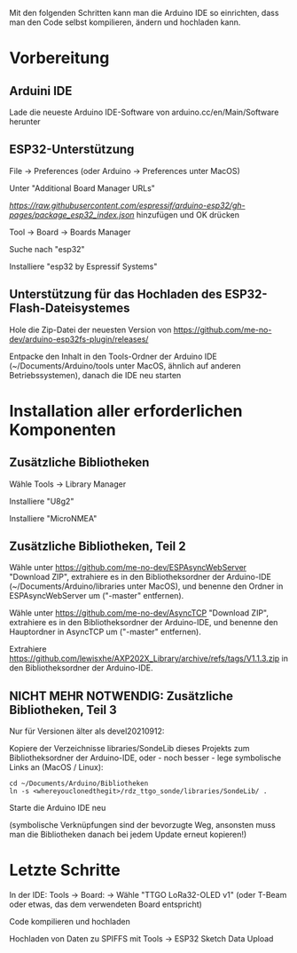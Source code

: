 Mit den folgenden Schritten kann man die Arduino IDE so einrichten, dass man den Code selbst kompilieren, ändern und hochladen kann.

# Vorbereitung

## Arduini IDE

Lade die neueste Arduino IDE-Software von arduino.cc/en/Main/Software herunter

## ESP32-Unterstützung

File -> Preferences (oder Arduino -> Preferences unter MacOS)

Unter "Additional Board Manager URLs"

*https://raw.githubusercontent.com/espressif/arduino-esp32/gh-pages/package_esp32_index.json* hinzufügen und OK drücken

Tool -> Board -> Boards Manager

Suche nach "esp32"

Installiere "esp32 by Espressif Systems"

## Unterstützung für das Hochladen des ESP32-Flash-Dateisystemes

Hole die Zip-Datei der neuesten Version von
https://github.com/me-no-dev/arduino-esp32fs-plugin/releases/

Entpacke den Inhalt in den Tools-Ordner der Arduino IDE (~/Documents/Arduino/tools unter MacOS,
ähnlich auf anderen Betriebssystemen), danach die IDE neu starten

# Installation aller erforderlichen Komponenten

## Zusätzliche Bibliotheken

Wähle Tools -> Library Manager

Installiere "U8g2"

Installiere "MicroNMEA"


## Zusätzliche Bibliotheken, Teil 2

Wähle unter https://github.com/me-no-dev/ESPAsyncWebServer "Download ZIP", extrahiere es in den Bibliotheksordner der 
Arduino-IDE (~/Documents/Arduino/libraries unter MacOS), und benenne den Ordner in ESPAsyncWebServer um ("-master" entfernen).

Wähle unter https://github.com/me-no-dev/AsyncTCP "Download ZIP", extrahiere es in den Bibliotheksordner
der Arduino-IDE, und benenne den Hauptordner in AsyncTCP um ("-master" entfernen).

Extrahiere https://github.com/lewisxhe/AXP202X_Library/archive/refs/tags/V1.1.3.zip in den Bibliotheksordner
der Arduino-IDE.

## NICHT MEHR NOTWENDIG: Zusätzliche Bibliotheken, Teil 3

Nur für Versionen älter als devel20210912:

Kopiere der Verzeichnisse libraries/SondeLib dieses Projekts zum Bibliotheksordner der Arduino-IDE, oder - noch besser - lege symbolische Links an (MacOS / Linux):

```
cd ~/Documents/Arduino/Bibliotheken
ln -s <whereyouclonedthegit>/rdz_ttgo_sonde/libraries/SondeLib/ .
```

Starte die Arduino IDE neu

(symbolische Verknüpfungen sind der bevorzugte Weg, ansonsten muss man die Bibliotheken danach bei jedem Update
erneut kopieren!)

# Letzte Schritte

In der IDE: Tools -> Board: -> Wähle "TTGO LoRa32-OLED v1" (oder T-Beam oder etwas, das dem verwendeten Board entspricht)

Code kompilieren und hochladen

Hochladen von Daten zu SPIFFS mit Tools -> ESP32 Sketch Data Upload